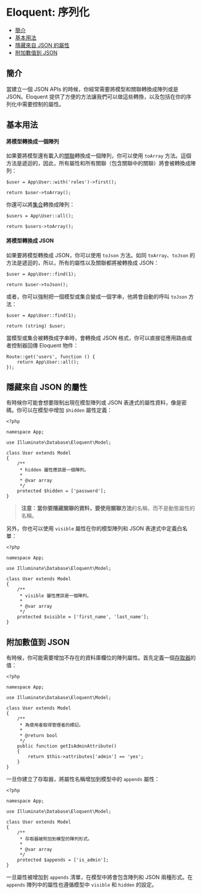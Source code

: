 # Eloquent: 序列化

- [簡介](#introduction)
- [基本用法](#basic-usage)
- [隱藏來自 JSON 的屬性](#hiding-attributes-from-json)
- [附加數值到 JSON](#appending-values-to-json)

<a name="introduction"></a>
## 簡介

當建立一個 JSON APIs 的時候，你經常需要將模型和關聯轉換成陣列或是 JSON。Eloquent 提供了方便的方法讓我們可以做這些轉換，以及包括在你的序列化中需要控制的屬性。

<a name="basic-usage"></a>
## 基本用法

#### 將模型轉換成一個陣列

如果要將模型還有載入的[關聯](/docs/{{version}}/eloquent-relationships)轉換成一個陣列，你可以使用 `toArray` 方法。這個方法是遞迴的，因此，所有屬性和所有關聯（包含關聯中的關聯）將會被轉換成陣列：

    $user = App\User::with('roles')->first();

    return $user->toArray();

你還可以將[集合](/docs/{{version}}/eloquent-collections)轉換成陣列：

    $users = App\User::all();

    return $users->toArray();

#### 將模型轉換成 JSON

如果要將模型轉換成 JSON，你可以使用 `toJson` 方法。如同 `toArray`、`toJson` 的方法是遞迴的，所以，所有的屬性以及關聯都將被轉換成 JSON：

    $user = App\User::find(1);

    return $user->toJson();

或者，你可以強制把一個模型或集合變成一個字串，他將會自動的呼叫 `toJson` 方法：

    $user = App\User::find(1);

    return (string) $user;

當模型或集合被轉換成字串時，會轉換成 JSON 格式，你可以直接從應用路由或者控制器回傳 Eloquent 物件：

    Route::get('users', function () {
        return App\User::all();
    });

<a name="hiding-attributes-from-json"></a>
## 隱藏來自 JSON 的屬性

有時候你可能會想要限制出現在模型陣列或 JSON 表達式的屬性資料，像是密碼。你可以在模型中增加 `$hidden` 屬性定義：

    <?php

    namespace App;

    use Illuminate\Database\Eloquent\Model;

    class User extends Model
    {
        /**
         * hidden 屬性應該是一個陣列。
         *
         * @var array
         */
        protected $hidden = ['password'];
    }

> **注意：**當你要隱藏關聯的資料，要使用關聯**方法**的名稱，而不是動態屬性的名稱。

另外，你也可以使用 `visible` 屬性在你的模型陣列和 JSON 表達式中定義白名單：

    <?php

    namespace App;

    use Illuminate\Database\Eloquent\Model;

    class User extends Model
    {
        /**
         * visible 屬性應該是一個陣列。
         *
         * @var array
         */
        protected $visible = ['first_name', 'last_name'];
    }

<a name="appending-values-to-json"></a>
## 附加數值到 JSON

有時候，你可能需要增加不存在的資料庫欄位的陣列屬性。首先定義一個[存取器](/docs/{{version}}/eloquent-mutators)的值：

    <?php

    namespace App;

    use Illuminate\Database\Eloquent\Model;

    class User extends Model
    {
        /**
         * 為使用者取得管理者的標記。
         *
         * @return bool
         */
        public function getIsAdminAttribute()
        {
            return $this->attributes['admin'] == 'yes';
        }
    }

一旦你建立了存取器，將屬性名稱增加到模型中的 `appends` 屬性：

    <?php

    namespace App;

    use Illuminate\Database\Eloquent\Model;

    class User extends Model
    {
        /**
         * 存取器被附加到模型的陣列形式。
         *
         * @var array
         */
        protected $appends = ['is_admin'];
    }

一旦屬性被增加到 `appends` 清單，在模型中將會包含陣列和 JSON 兩種形式。在 `appends` 陣列中的屬性也遵循模型中 `visible` 和 `hidden` 的設定。
